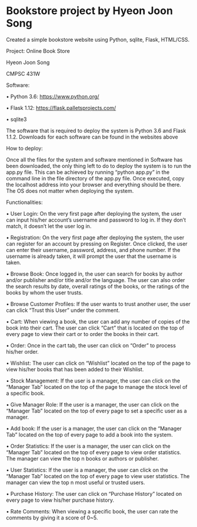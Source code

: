 # Bookstore project by Hyeon Joon Song
Created a simple bookstore website using Python, sqlite, Flask, HTML/CSS.

Project: Online Book Store

Hyeon Joon Song

CMPSC 431W


Software:

•	Python 3.6: https://www.python.org/

•	Flask 1.12: https://flask.palletsprojects.com/

•	sqlite3


The software that is required to deploy the system is Python 3.6 and Flask 1.1.2. Downloads for each software can be found in the websites above



How to deploy:

Once all the files for the system and software mentioned in Software has been downloaded, the only thing left to do to deploy the system is to run the app.py file. This can be achieved by running “python app.py” in the command line in the file directory of the app.py file. Once executed, copy the localhost address into your browser and everything should be there. The OS does not matter when deploying the system.

Functionalities:

•	User Login: On the very first page after deploying the system, the user can input his/her account’s username and password to log in. If they don’t match, it doesn’t let the user log in.

•	Registration: On the very first page after deploying the system, the user can register for an account by pressing on Register. Once clicked, the user can enter their username, password, address, and phone number. If the username is already taken, it will prompt the user that the username is taken.

•	Browse Book: Once logged in, the user can search for books by author and/or publisher and/or title and/or the language. The user can also order the search results by date, overall ratings of the books, or the ratings of the books by whom the user trusts.

•	Browse Customer Profiles: If the user wants to trust another user, the user can click “Trust this User” under the comment.

•	Cart: When viewing a book, the user can add any number of copies of the book into their cart. The user can click “Cart” that is located on the top of every page to view their cart or to order the books in their cart.

•	Order: Once in the cart tab, the user can click on “Order” to process his/her order.

•	Wishlist: The user can click on “Wishlist” located on the top of the page to view his/her books that has been added to their Wishlist.

•	Stock Management: If the user is a manager, the user can click on the “Manager Tab” located on the top of the page to manage the stock level of a specific book.

•	Give Manager Role: If the user is a manager, the user can click on the “Manager Tab” located on the top of every page to set a specific user as a manager.

•	Add book: If the user is a manager, the user can click on the “Manager Tab” located on the top of every page to add a book into the system.

•	Order Statistics: If the user is a manager, the user can click on the “Manager Tab” located on the top of every page to view order statistics. The manager can view the top n books or authors or publisher.

•	User Statistics: If the user is a manager, the user can click on the “Manager Tab” located on the top of every page to view user statistics. The manager can view the top n most useful or trusted users.

•	Purchase History: The user can click on “Purchase History” located on every page to view his/her purchase history.

•	Rate Comments: When viewing a specific book, the user can rate the comments by giving it a score of 0~5.
